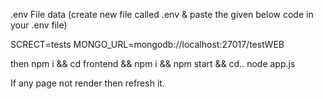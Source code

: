 .env File data (create new file called .env & paste the given below code in your .env file)

SCRECT=tests
MONGO_URL=mongodb://localhost:27017/testWEB

then npm i && cd frontend && npm i && npm start && cd.. node app.js

If any page not render then refresh it.
